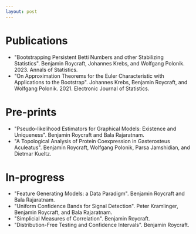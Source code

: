```yaml
---
layout: post
---
```


# Publications

- "Bootstrapping Persistent Betti Numbers and other Stabilizing Statistics". Benjamin Roycraft, Johannes Krebs, and Wolfgang Polonik. 2023. Annals of Statistics.
- "On Approximation Theorems for the Euler Characteristic with Applications to the Bootstrap". Johannes Krebs, Benjamin Roycraft, and Wolfgang Polonik. 2021. Electronic Journal of Statistics.

# Pre-prints

- "Pseudo-likelihood Estimators for Graphical Models: Existence and Uniqueness". Benjamin Roycraft and Bala Rajaratnam.
- "A Topological Analysis of Protein Coexpression in Gasterosteus Aculeatus". Benjamin Roycraft, Wolfgang Polonik, Parsa Jamshidian, and Dietmar Kueltz.

# In-progress

- "Feature Generating Models: a Data Paradigm". Benjamin Roycraft and Bala Rajaratnam.
- "Uniform Confidence Bands for Signal Detection". Peter Kramlinger, Benjamin Roycraft, and Bala Rajaratnam.
- "Simplicial Measures of Correlation". Benjamin Roycraft.
- "Distribution-Free Testing and Confidence Intervals". Benjamin Roycraft.
